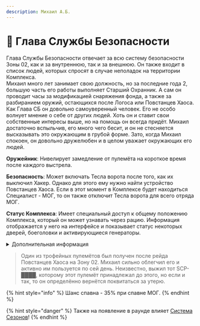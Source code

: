 ```yaml
---
description: Михаил А.Б.
---
```


# 👮 Глава Службы Безопасности

Глава Службы Безопасности отвечает за всю систему безопасности Зоны 02, как и за внутреннюю, так и за внешнюю. Он также входит в список людей, которых спросят в случае неполадок на территории Комплекса.\
Михаил много лет занимает свою должность, но за последние года 2, большую часть его работы выполняет Старший Охранник. А сам он проводит часы за модификацией снаряжения фонда, а также за разбиранием оружий, остающихся после Логоса или Повстанцев Хаоса.\
Как Глава СБ он довольно самоуверенный человек. Его не особо волнует мнение о себе от других людей. Хоть он и ставит свои собственные интересы выше, но на помощь он всегда придёт. Михаил достаточно вспыльчив, его много чего бесит, и он не стесняется высказывать это окружающим в грубой форме. Зато, когда Михаил спокоен, он довольно дружелюбен и в целом уважает окружающих его людей.

**Оружейник**: Нивелирует замедление от пулемёта на короткое время после каждого выстрела.

**Безопасность**: Может включать Тесла ворота после того, как их выключил Хакер. Однако для этого ему нужно найти устройство Повстанцев Хаоса. Если в этот момент в Комплексе будет находиться Специалист - МОГ, то он также отключит Тесла ворота для всего отряда МОГ.

**Статус Комплекса**: Имеет специальный доступ к общему положению Комплекса, который он может узнавать через рацию. Информация отображается у него на интерфейсе и показывает статус некоторых дверей, боеголовки и активирующиеся генераторы.

<details>

<summary>Дополнительная информация</summary>

* **Класс**: Капитан МОГ
* **Оружие**: Logicer
* **Уровень доступа**: Карта Капитана МОГ
* **Броня**: Тяжёлая Броня
* **Особое снаряжение**: Отсутствует

</details>

> Один из трофейных пулемётов был получен после рейда Повстанцев Хаоса на Зону 02. Михаил сильно облегчил его и активно им пользуется по сей день. Неизвестно, выжил тот SCP-████, которому этот пулемёт принадлежал до этого, но если и так, то он определённо вернётся поквитаться за утерю.

{% hint style="info" %}
Шанс спавна - 35% при спавне МОГ.
{% endhint %}

{% hint style="danger" %}
Также на появление в раунде влияет [Система Сезонов](../../server-systems/seasons-system/)!
{% endhint %}
